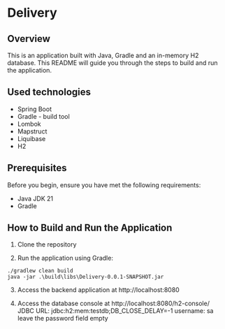# Delivery

## Overview

This is an application built with Java, Gradle and an in-memory H2 database. This README will guide you through the steps to build and run the application.

## Used technologies

* Spring Boot
* Gradle - build tool
* Lombok
* Mapstruct
* Liquibase
* H2

## Prerequisites

Before you begin, ensure you have met the following requirements:

- Java JDK 21
- Gradle

## How to Build and Run the Application

1. Clone the repository

2. Run the application using Gradle:
```
./gradlew clean build
java -jar .\build\libs\Delivery-0.0.1-SNAPSHOT.jar
```
3. Access the backend application at http://localhost:8080

4. Access the database console at http://localhost:8080/h2-console/
JDBC URL: jdbc:h2:mem:testdb;DB_CLOSE_DELAY=-1
username: sa
leave the password field empty 
